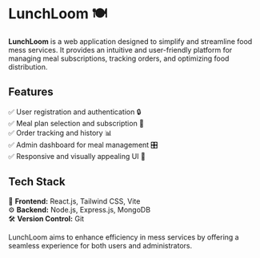 

# **LunchLoom** 🍽️  

**LunchLoom** is a web application designed to simplify and streamline food mess services. It provides an intuitive and user-friendly platform for managing meal subscriptions, tracking orders, and optimizing food distribution.  

## **Features**  
✅ User registration and authentication 🔒  
✅ Meal plan selection and subscription 📅  
✅ Order tracking and history 📊  
✅ Admin dashboard for meal management 🎛️  
✅ Responsive and visually appealing UI 🎨  

## **Tech Stack**  
🚀 **Frontend:** React.js, Tailwind CSS, Vite  
⚙️ **Backend:** Node.js, Express.js, MongoDB  
🛠️ **Version Control:** Git  

LunchLoom aims to enhance efficiency in mess services by offering a seamless experience for both users and administrators.  
